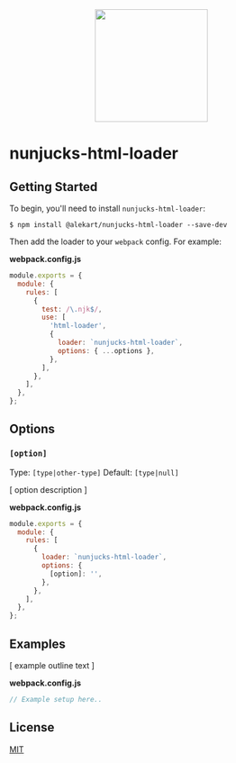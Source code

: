 <div align="center">
  <a href="https://github.com/webpack/webpack">
    <img width="200" height="200" src="https://webpack.js.org/assets/icon-square-big.svg">
  </a>
</div>

# nunjucks-html-loader



## Getting Started

To begin, you'll need to install `nunjucks-html-loader`:

```console
$ npm install @alekart/nunjucks-html-loader --save-dev
```

Then add the loader to your `webpack` config. For example:

**webpack.config.js**

```js
module.exports = {
  module: {
    rules: [
      {
        test: /\.njk$/,
        use: [
          'html-loader',
          {
            loader: `nunjucks-html-loader`,
            options: { ...options },
          },
        ],
      },
    ],
  },
};
```

## Options

### `[option]`

Type: `[type|other-type]`
Default: `[type|null]`

[ option description ]

**webpack.config.js**

```js
module.exports = {
  module: {
    rules: [
      {
        loader: `nunjucks-html-loader`,
        options: {
          [option]: '',
        },
      },
    ],
  },
};
```

## Examples

[ example outline text ]

**webpack.config.js**

```js
// Example setup here..
```

## License

[MIT](./LICENSE)
